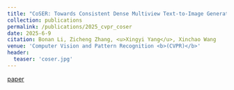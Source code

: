 ```yaml
---
title: "CoSER: Towards Consistent Dense Multiview Text-to-Image Generator for 3D Creation"
collection: publications
permalink: /publications/2025_cvpr_coser
date: 2025-6-9
citation: Bonan Li, Zicheng Zhang, <u>Xingyi Yang</u>, Xinchao Wang
venue: 'Computer Vision and Pattern Recognition <b>(CVPR)</b>'
header:
  teaser: 'coser.jpg'
---
```


[paper](https://openaccess.thecvf.com/content/CVPR2025/papers/Li_CoSER_Towards_Consistent_Dense_Multiview_Text-to-Image_Generator_for_3D_Creation_CVPR_2025_paper.pdf)


